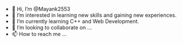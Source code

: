 - 👋 Hi, I’m @Mayank2553
- 👀 I’m interested in learning new skills and gaining new experiences.
- 🌱 I’m currently learning C++ and Web Development.
- 💞️ I’m looking to collaborate on ...
- 📫 How to reach me ...

<!---
Mayank2553/Mayank2553 is a ✨ special ✨ repository because its `README.md` (this file) appears on your GitHub profile.
You can click the Preview link to take a look at your changes.
--->
